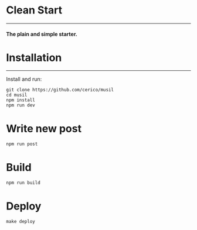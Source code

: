 # Clean Start
---
#### The plain and simple starter.

# Installation
---
Install and run: 
```
git clone https://github.com/cerico/musil
cd musil
npm install
npm run dev
```

# Write new post

```
npm run post
```

# Build 

```
npm run build
```

# Deploy

```
make deploy
```
